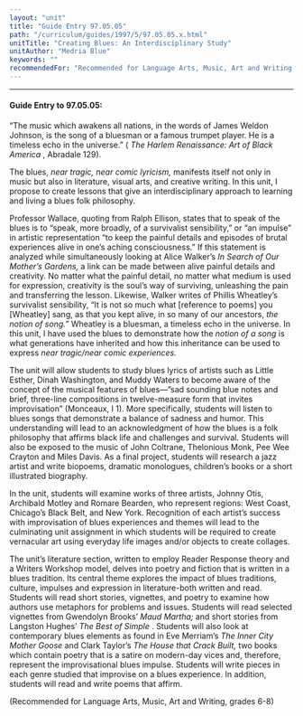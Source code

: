 ```yaml
---
layout: "unit"
title: "Guide Entry 97.05.05"
path: "/curriculum/guides/1997/5/97.05.05.x.html"
unitTitle: "Creating Blues: An Interdisciplinary Study"
unitAuthor: "Medria Blue"
keywords: ""
recommendedFor: "Recommended for Language Arts, Music, Art and Writing, grades 6-8"
---
```

<body>
<hr/>
 <h4>
  Guide Entry to 97.05.05:
 </h4>
 “The music which awakens all nations, in the words of James Weldon Johnson, is the song of a bluesman or a famous trumpet player. He is a timeless echo in the universe.” (
 <i>
  The Harlem Renaissance: Art of Black America
 </i>
 , Abradale 129).
 <p>
  The blues,
  <i>
   near tragic, near comic lyricism,
  </i>
  manifests itself not only in music but also in literature, visual arts, and creative writing. In this unit, I propose to create lessons that give an interdisciplinary approach to learning and living a blues folk philosophy.
 </p>
 <p>
  Professor Wallace, quoting from Ralph Ellison, states that to speak of the blues is to “speak, more broadly, of a survivalist sensibility,” or “an impulse” in artistic representation “to keep the painful details and episodes of brutal experiences alive in one’s aching consciousness.” If this statement is analyzed while simultaneously looking at Alice Walker’s
  <i>
   In Search of Our Mother’s Gardens,
  </i>
  a link can be made between alive painful details and creativity. No matter what the painful detail, no matter what medium is used for expression, creativity is the soul’s way of surviving, unleashing the pain and transferring the lesson. Likewise, Walker writes of Phillis Wheatley’s survivalist sensibility, “It is not so much what [reference to poems] you [Wheatley] sang, as that you kept alive, in so many of our ancestors,
  <i>
   the notion of song.”
  </i>
  Wheatley is a bluesman, a timeless echo in the universe. In this unit, I have used the blues to demonstrate how the
  <i>
   notion of a song
  </i>
  is what generations have inherited and how this inheritance can be used to express
  <i>
   near tragic/near comic experiences.
  </i>
 </p>
 <p>
  The unit will allow students to study blues lyrics of artists such as Little Esther, Dinah Washington, and Muddy Waters to become aware of the concept of the musical features of blues—”sad sounding blue notes and brief, three-line compositions in twelve-measure form that invites improvisation” (Monceaux, I 1). More specifically, students will listen to blues songs that demonstrate a balance of sadness and humor. This understanding will lead to an acknowledgment of how the blues is a folk philosophy that affirms black life and challenges and survival. Students will also be exposed to the music of John Coltrane, Thelonious Monk, Pee Wee Crayton and Miles Davis. As a final project, students will research a jazz artist and write biopoems, dramatic monologues, children’s books or a short illustrated biography.
 </p>
 <p>
  In the unit, students will examine works of three artists, Johnny Otis, Archibald Motley and Romare Bearden, who represent regions: West Coast, Chicago’s Black Belt, and New York. Recognition of each artist’s success with improvisation of blues experiences and themes will lead to the culminating unit assignment in which students will be required to create vernacular art using everyday life images and/or objects to create collages.
 </p>
 <p>
  The unit’s literature section, written to employ Reader Response theory and a Writers Workshop model, delves into poetry and fiction that is written in a blues tradition. Its central theme explores the impact of blues traditions, culture, impulses and expression in literature-both written and read. Students will read short stories, vignettes, and poetry to examine how authors use metaphors for problems and issues. Students will read selected vignettes from Gwendolyn Brooks’
  <i>
   Maud Martha;
  </i>
  and short stories from Langston Hughes’
  <i>
   The Best of
  </i>
  <i>
   Simple
  </i>
  . Students will also look at contemporary blues elements as found in Eve Merriam’s
  <i>
   The Inner City Mother Goose
  </i>
  and Clark Taylor’s
  <i>
   The House that
  </i>
  <i>
   Crack Built,
  </i>
  two books which contain poetry that is a satire on modern-day vices and, therefore, represent the improvisational blues impulse. Students will write pieces in each genre studied that improvise on a blues experience. In addition, students will read and write poems that affirm.
 </p>
 <p>
  (Recommended for Language Arts, Music, Art and Writing, grades 6-8)
 </p>

</body>